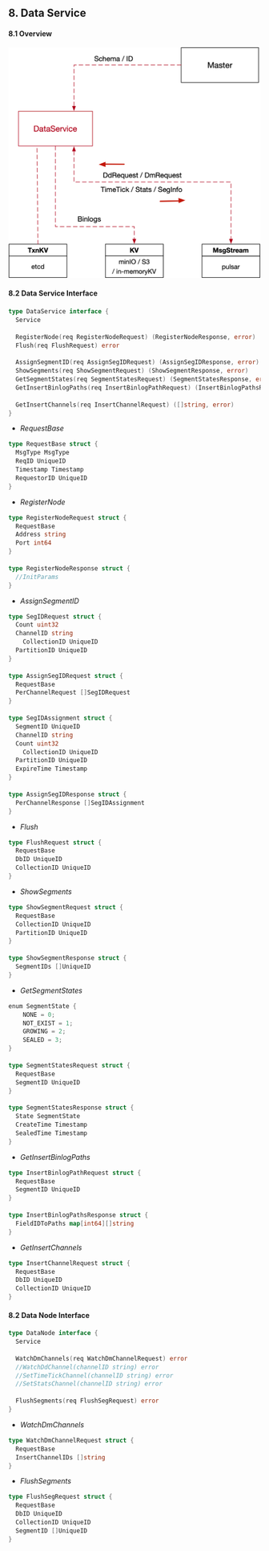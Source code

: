

## 8. Data Service



#### 8.1 Overview

<img src="./figs/data_service.png" width=700>

#### 8.2 Data Service Interface

```go
type DataService interface {
  Service
  
  RegisterNode(req RegisterNodeRequest) (RegisterNodeResponse, error)
  Flush(req FlushRequest) error
  
  AssignSegmentID(req AssignSegIDRequest) (AssignSegIDResponse, error)
  ShowSegments(req ShowSegmentRequest) (ShowSegmentResponse, error)
  GetSegmentStates(req SegmentStatesRequest) (SegmentStatesResponse, error)
  GetInsertBinlogPaths(req InsertBinlogPathRequest) (InsertBinlogPathsResponse, error)
  
  GetInsertChannels(req InsertChannelRequest) ([]string, error)
}
```



* *RequestBase*

```go
type RequestBase struct {
  MsgType MsgType
  ReqID	UniqueID
  Timestamp Timestamp
  RequestorID UniqueID
}
```

* *RegisterNode*

```go
type RegisterNodeRequest struct {
  RequestBase
  Address string
  Port int64
}

type RegisterNodeResponse struct {
  //InitParams
}
```

* *AssignSegmentID*

```go
type SegIDRequest struct {
  Count uint32
  ChannelID string
	CollectionID UniqueID
  PartitionID UniqueID
}

type AssignSegIDRequest struct {
  RequestBase
  PerChannelRequest []SegIDRequest
}

type SegIDAssignment struct {
  SegmentID UniqueID
  ChannelID string
  Count uint32
	CollectionID UniqueID
  PartitionID UniqueID
  ExpireTime Timestamp
}

type AssignSegIDResponse struct {
  PerChannelResponse []SegIDAssignment
}
```



* *Flush*

```go
type FlushRequest struct {
  RequestBase
  DbID UniqueID
  CollectionID UniqueID
}
```



* *ShowSegments*

```go
type ShowSegmentRequest struct {
  RequestBase
  CollectionID UniqueID
  PartitionID UniqueID
}

type ShowSegmentResponse struct {
  SegmentIDs []UniqueID
}
```



* *GetSegmentStates*

```go
enum SegmentState {
    NONE = 0;
    NOT_EXIST = 1;
    GROWING = 2;
    SEALED = 3;
}

type SegmentStatesRequest struct {
  RequestBase
  SegmentID UniqueID
}

type SegmentStatesResponse struct {
  State SegmentState
  CreateTime Timestamp
  SealedTime Timestamp
}
```



* *GetInsertBinlogPaths*

```go
type InsertBinlogPathRequest struct {
  RequestBase
  SegmentID UniqueID
}

type InsertBinlogPathsResponse struct {
  FieldIDToPaths map[int64][]string
}
```



* *GetInsertChannels*

```go
type InsertChannelRequest struct {
  RequestBase
  DbID UniqueID
  CollectionID UniqueID
}
```



#### 8.2 Data Node Interface

```go
type DataNode interface {
  Service
  
  WatchDmChannels(req WatchDmChannelRequest) error
  //WatchDdChannel(channelID string) error
  //SetTimeTickChannel(channelID string) error
  //SetStatsChannel(channelID string) error
  
  FlushSegments(req FlushSegRequest) error
}
```



* *WatchDmChannels*

```go
type WatchDmChannelRequest struct {
  RequestBase
  InsertChannelIDs []string
}
```

* *FlushSegments*

```go
type FlushSegRequest struct {
  RequestBase
  DbID UniqueID
  CollectionID UniqueID
  SegmentID []UniqueID
}
```

